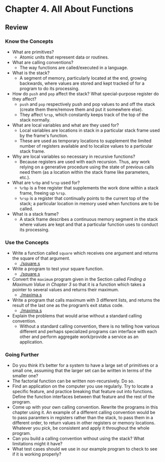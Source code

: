 # Chapter 4. All About Functions

## Review

### Know the Concepts
- What are primitives?
    - Atomic units that represent data or routines.
- What are calling conventions?
    - The way functions are called/executed in a language.
- What is the stack?
    - A segment of memory, particularly located at the end, growing backwards, where values are stored and kept tracked of for a program to do its processing.
- How do `push` and `pop` affect the stack? What special-purpose register do they affect?
    - `push` and `pop` respectively push and pop values to and off the stack (create them there/remove them and put it somewhere else).
    - They affect `%rsp`, which constantly keeps track of the top of the stack normally.
- What are local variables and what are they used for?
    - Local variables are locations in stack in a particular stack frame used by the frame's function.
    - These are used as temporary locations to supplement the limited number of registers available and to localize values to a particular stack frame.
- Why are local variables so necessary in recursive functions?
    - Because registers are used with each recursion. Thus, any work relying on a generative procedure using the state of previous calls need them (as a location within the stack frame like parameters, etc.).
- What are `%rbp` and `%rsp` used for?
    - `%rbp` is a free register that supplements the work done within a stack frame, freeing up `%rsp`.
    - `%rsp` is a register that continually points to the current top of the stack; a particular location in memory used when functions are to be called.
- What is a stack frame?
    - A stack frame describes a continuous memory segment in the stack where values are kept and that a particular function uses to conduct its processing.

### Use the Concepts
- Write a function called `square` which receives one argument and returns the square of that argument. 
    - [./square.s](./square.s)
- Write a program to test your square function.  
    - [./square.s](./square.s)
- Convert the `maximum` program given in the Section called *Finding a Maximum Value in Chapter 3* so that it is a function which takes a pointer to several values and returns their maximum. 
    - [./maxima.s](./maxima.s)
- Write a program that calls maximum with 3 different lists, and returns the result of the last one as the program’s exit status code.
    - [./maxima.s](./maxima.s)
- Explain the problems that would arise without a standard calling convention.
    - Without a standard calling convention, there is no telling how various different and perhaps specialized programs can interface with each other and perform aggregate work/provide a service as an application.

### Going Further
- Do you think it’s better for a system to have a large set of primitives or a small one, assuming that the larger set can be written in terms of the smaller one?
- The factorial function can be written non-recursively. Do so.
- Find an application on the computer you use regularly. Try to locate a specific feature, and practice breaking that feature out into functions. Define the function interfaces between that feature and the rest of the program.
- Come up with your own calling convention. Rewrite the programs in this chapter using it. An example of a different calling convention would be to pass paramters in registers rather than the stack, to pass them in a different order, to return values in other registers or memory locations. Whatever you pick, be consistent and apply it throughout the whole program.
- Can you build a calling convention without using the stack? What limitations might it have?
- What test cases should we use in our example program to check to see if it is working properly?